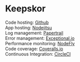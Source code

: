 Keepskor
========

Code hosting: [Github](https://github.com/jasonmorganson/Keepskor)  
App hosting: [Nodejitsu](http://keepskor.jit.su)  
Log management: [Papertrail](http://papertrailapp.com)  
Error management: [Exceptional.io](http://www.exceptional.io)  
Performance monitoring: [NodeFly](http://nodefly.com)  
Code coverage: [Coveralls.io](https://coveralls.io/jasonmorganson/keepskor)  
Continuous Integration: [CircleCI](https://circleci.com/gh/jasonmorganson/Keepskor)  

